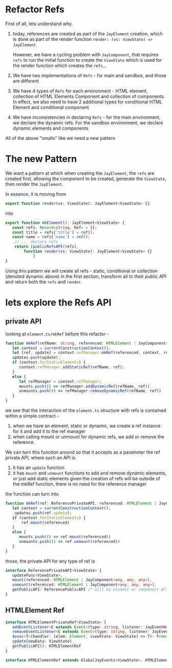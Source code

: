 Refactor Refs
=======

First of all, lets understand why.

1. today, references are created as part of the `JayElement` creation, which is done 
   as part of the render function `render: (vs: ViewState) => JayElement`. 

   However, we have a cycling problem with `JayComponent`, that requires `refs` to run 
   the initial function to create the `ViewState` which is used for the render function which
   creates the `refs`...

2. We have two implementations of `Refs` - for main and sandbox, and those are different

3. We have 4 types of `Refs` for each environment - HTML element, collection of HTML Elements
   Component and collection of components. In effect, we also need to have 2 additional types for 
   conditional HTML Element and conditional component

4. We have inconsistencies in declaring `Refs` - for the main environment, we declare the dynamic
   refs. For the sandbox environment, we declare dynamic elements and components

All of the above "smalls" like we need a new pattern

The new Pattern
=============

We want a pattern at which when creating the `JayElement`, the `refs` are created first, allowing
the component to be created, generate the `ViewState`, then render the `JayElement`.

In essence, it is moving from
```typescript
export function render(vs: ViewState): JayElement<ViewState> {}
```

into 
```typescript
export function mkElement(): JayElement<ViewState> {
   const refs: Record<string, Ref> = {};
   const title = refs['title'] = ref();
   const name = refs['name'] = ref();
    // ... declare refs            
    return [publicRefsAPI(refs), 
        function render(vs: ViewState): JayElement<ViewState> {}
            ]
}
```

Using this pattern we will create all refs - static, conditional or collection (denoted dynamic above)
in the first section, transform all to their public API and return both the `refs` and `render`.

# lets explore the Refs API

## private API

looking at `element.ts/mkRef` before this refactor - 

```typescript
function mkRef(refName: string, referenced: HTMLElement | JayComponent<any, any, any>, updates: updateFunc<any>[], mounts: MountFunc[], unmounts: MountFunc[], isComp: boolean) {
   let context = currentConstructionContext();
   let [ref, update] = context.refManager.mkRef(referenced, context, refName, isComp);
   updates.push(update);
   if (context.forStaticElements) {
      context.refManager.addStaticRef(refName, ref);
   }
   else {
      let refManager = context.refManager;
      mounts.push(() => refManager.addDynamicRef(refName, ref))
      unmounts.push(() => refManager.removeDynamicRef(refName, ref))
   }
}
```

we see that the interaction of the `element.ts` structure with refs is contained within a simple contract - 
1. when we have an element, static or dynamic, we create a ref instance for it and add it to the ref manager
2. when calling mount or unmount for dynamic refs, we add or remove the reference.

We can turn this function around so that it accepts as a parameter the ref private API, where such an API is
1. it has an `update` function
2. it has `mount` and `unmount` functions to add and remove dynamic elements, or just add static elements
given the creation of refs will be outside of the mkRef function, there is no need for the reference manager

the function can turn into
```typescript
function mkRef(ref: ReferencePrivateAPI, referenced: HTMLElement | JayComponent<any, any, any>, updates: updateFunc<any>[], mounts: MountFunc[], unmounts: MountFunc[]) {
   let context = currentConstructionContext();
    updates.push(ref.update);
   if (context.forStaticElements) {
       ref.mount(referenced)
   }
   else {
      mounts.push(() => ref.mount(referenced))
      unmounts.push(() => ref.unmount(referenced))
   }
}
```

those, the private API for any type of ref is 
```typescript
interface ReferencePrivateAPI<ViewState> {
   updateFunc<ViewState>,
   mount(referenced: HTMLElement | JayComponent<any, any, any>),
   unmount(referenced: HTMLElement | JayComponent<any, any, any>),
   getPublicAPI: ReferencePublicAPI /* will be element or component API, depending on the actual type of the ref */
}
```


## HTMLElement Ref

```typescript
interface HTMLElementPrivateRef<ViewState> {
   addEventListener<E extends Event>(type: string, listener: JayEventHandler<E, ViewState, any>, options?: boolean | AddEventListenerOptions): void
   removeEventListener<E extends Event>(type: string, listener: JayEventHandler<E, ViewState, any>, options?: EventListenerOptions | boolean): void
   $exec<T>(handler: (elem: Element, viewState: ViewState) => T): Promise<T>
   update(newData: ViewState)
   getPublicAPI(): HTMLElementRef
}

interface HTMLElementRef extends GlobalJayEvents<ViewState>, HTMLElementProxyTarget<ViewState, ElementType>, HTMLNativeExec<ViewState, ElementType> {}
```



